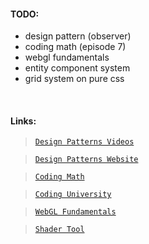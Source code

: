 #### **TODO:**

-   design pattern (observer)
-   coding math (episode 7)
-   webgl fundamentals
-   entity component system
-   grid system on pure css

</br>

#### **Links:**

> [`Design Patterns Videos`](https://www.youtube.com/watch?v=v9ejT8FO-7I&list=PLrhzvIcii6GNjpARdnO4ueTUAVR9eMBpc)

> [`Design Patterns Website`](https://refactoring.guru/design-patterns/what-is-pattern)

> [`Coding Math`](https://www.youtube.com/watch?v=SoYnZHBP-6M&list=PL7wAPgl1JVvUEb0dIygHzO4698tmcwLk9&index=4)

> [`Coding University`](https://github.com/jwasham/coding-interview-university)

> [`WebGL Fundamentals`](https://webglfundamentals.org/)

> [`Shader Tool`](https://nodetoy.co/)
